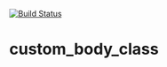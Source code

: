 [![Build Status](https://travis-ci.org/andreilupu/wp-custom-css-body-class.svg)](https://travis-ci.org/andreilupu/wp-custom-css-body-class)

custom_body_class
=========
